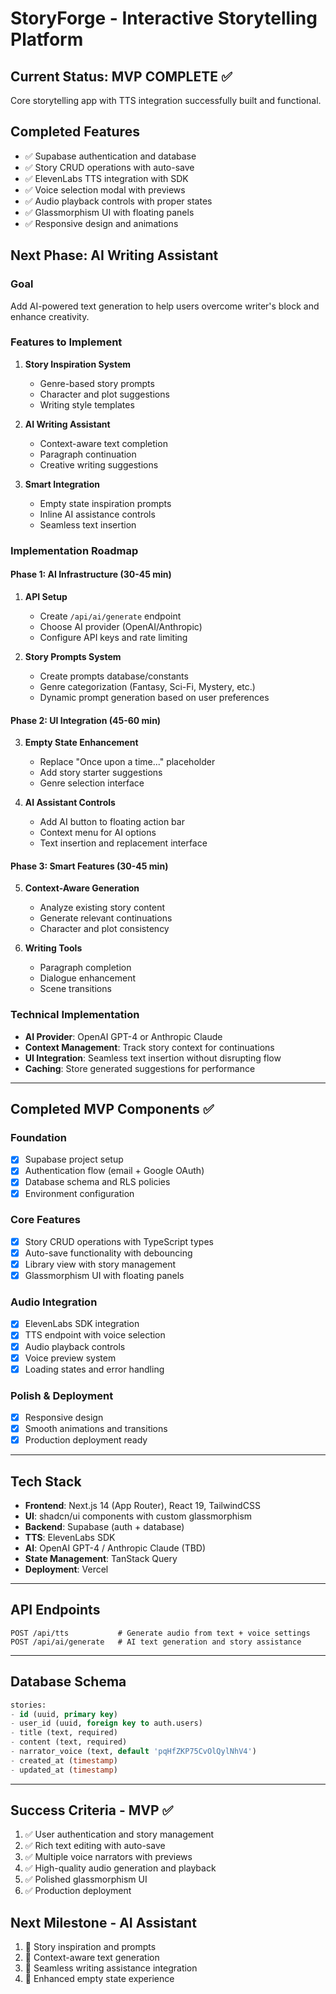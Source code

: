 # StoryForge - Interactive Storytelling Platform

## Current Status: MVP COMPLETE ✅
Core storytelling app with TTS integration successfully built and functional.

## Completed Features
- ✅ Supabase authentication and database
- ✅ Story CRUD operations with auto-save
- ✅ ElevenLabs TTS integration with SDK
- ✅ Voice selection modal with previews
- ✅ Audio playback controls with proper states
- ✅ Glassmorphism UI with floating panels
- ✅ Responsive design and animations

## Next Phase: AI Writing Assistant

### Goal
Add AI-powered text generation to help users overcome writer's block and enhance creativity.

### Features to Implement
1. **Story Inspiration System**
   - Genre-based story prompts
   - Character and plot suggestions
   - Writing style templates

2. **AI Writing Assistant**
   - Context-aware text completion
   - Paragraph continuation
   - Creative writing suggestions

3. **Smart Integration**
   - Empty state inspiration prompts
   - Inline AI assistance controls
   - Seamless text insertion

### Implementation Roadmap

#### Phase 1: AI Infrastructure (30-45 min)
1. **API Setup**
   - Create `/api/ai/generate` endpoint
   - Choose AI provider (OpenAI/Anthropic)
   - Configure API keys and rate limiting

2. **Story Prompts System**
   - Create prompts database/constants
   - Genre categorization (Fantasy, Sci-Fi, Mystery, etc.)
   - Dynamic prompt generation based on user preferences

#### Phase 2: UI Integration (45-60 min)
3. **Empty State Enhancement**
   - Replace "Once upon a time..." placeholder
   - Add story starter suggestions
   - Genre selection interface

4. **AI Assistant Controls**
   - Add AI button to floating action bar
   - Context menu for AI options
   - Text insertion and replacement interface

#### Phase 3: Smart Features (30-45 min)
5. **Context-Aware Generation**
   - Analyze existing story content
   - Generate relevant continuations
   - Character and plot consistency

6. **Writing Tools**
   - Paragraph completion
   - Dialogue enhancement
   - Scene transitions

### Technical Implementation
- **AI Provider**: OpenAI GPT-4 or Anthropic Claude
- **Context Management**: Track story context for continuations
- **UI Integration**: Seamless text insertion without disrupting flow
- **Caching**: Store generated suggestions for performance

---

## Completed MVP Components ✅

### Foundation
- [x] Supabase project setup
- [x] Authentication flow (email + Google OAuth)
- [x] Database schema and RLS policies
- [x] Environment configuration

### Core Features
- [x] Story CRUD operations with TypeScript types
- [x] Auto-save functionality with debouncing
- [x] Library view with story management
- [x] Glassmorphism UI with floating panels

### Audio Integration
- [x] ElevenLabs SDK integration
- [x] TTS endpoint with voice selection
- [x] Audio playback controls
- [x] Voice preview system
- [x] Loading states and error handling

### Polish & Deployment
- [x] Responsive design
- [x] Smooth animations and transitions
- [x] Production deployment ready

---

## Tech Stack
- **Frontend**: Next.js 14 (App Router), React 19, TailwindCSS
- **UI**: shadcn/ui components with custom glassmorphism
- **Backend**: Supabase (auth + database)
- **TTS**: ElevenLabs SDK
- **AI**: OpenAI GPT-4 / Anthropic Claude (TBD)
- **State Management**: TanStack Query
- **Deployment**: Vercel

---

## API Endpoints
```
POST /api/tts           # Generate audio from text + voice settings
POST /api/ai/generate   # AI text generation and story assistance
```

---

## Database Schema
```sql
stories:
- id (uuid, primary key)
- user_id (uuid, foreign key to auth.users)
- title (text, required)
- content (text, required)
- narrator_voice (text, default 'pqHfZKP75CvOlQylNhV4')
- created_at (timestamp)
- updated_at (timestamp)
```

---

## Success Criteria - MVP ✅
1. ✅ User authentication and story management
2. ✅ Rich text editing with auto-save
3. ✅ Multiple voice narrators with previews
4. ✅ High-quality audio generation and playback
5. ✅ Polished glassmorphism UI
6. ✅ Production deployment

## Next Milestone - AI Assistant
1. 🎯 Story inspiration and prompts
2. 🎯 Context-aware text generation
3. 🎯 Seamless writing assistance integration
4. 🎯 Enhanced empty state experience